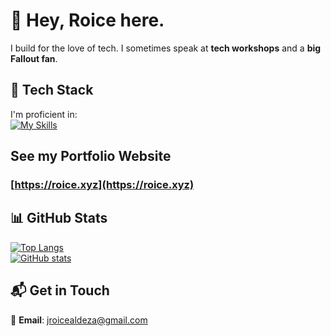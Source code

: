 # 👋 Hey, Roice here.  

I build for the love of tech. I sometimes speak at **tech workshops** and a **big Fallout fan**.  

## 🚀 Tech Stack  
I'm proficient in:  
[![My Skills](https://skillicons.dev/icons?i=typescript,javascript,java,react,nextjs,aws,express,nodejs,firebase,mysql,postgresql,spring,maven,html,css,bootstrap,tailwind&perline=6)](https://skillicons.dev)  

## See my Portfolio Website
### [https://roice.xyz](https://roice.xyz)

## 📊 GitHub Stats  
[![Top Langs](https://github-readme-stats-git-masterrstaa-rickstaa.vercel.app/api/top-langs/?username=roiceee&layout=compact&theme=radical)](https://github.com/anuraghazra/github-readme-stats)  
[![GitHub stats](https://github-readme-stats-git-masterrstaa-rickstaa.vercel.app/api?username=roiceee&theme=radical)](https://github.com/anuraghazra/github-readme-stats)  

## 📬 Get in Touch  
📧 **Email**: jroicealdeza@gmail.com  
